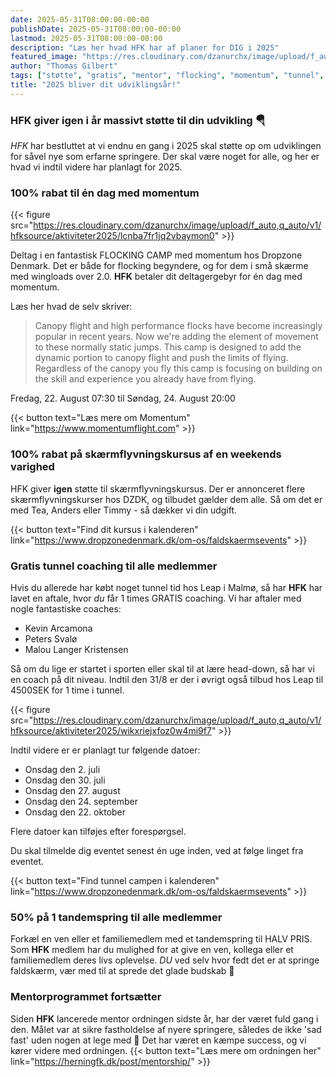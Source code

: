 ```yaml
---
date: 2025-05-31T08:00:00-00:00
publishDate: 2025-05-31T08:00:00-00:00
lastmod: 2025-05-31T08:00:00-00:00
description: "Læs her hvad HFK har af planer for DIG i 2025"
featured_image: "https://res.cloudinary.com/dzanurchx/image/upload/f_auto,q_auto/v1/hfksource/aktiviteter2025/wkpdiq1uhfsp36mfx3oj"
author: "Thomas Gilbert"
tags: ["støtte", "gratis", "mentor", "flocking", "momentum", "tunnel", "skærmflyvning"]
title: "2025 bliver dit udviklingsår!"
---
```


### HFK giver igen i år massivt støtte til din udvikling 🪂
*HFK* har bestluttet at vi endnu en gang i 2025 skal støtte op om udviklingen for såvel nye som erfarne springere. Der skal være noget for alle, og her er hvad vi indtil videre har planlagt for 2025.
<!--more-->
### 100% rabat til én dag med momentum
{{< figure src="https://res.cloudinary.com/dzanurchx/image/upload/f_auto,q_auto/v1/hfksource/aktiviteter2025/lcnba7fr1jq2vbaymon0" >}}

Deltag i en fantastisk FLOCKING CAMP med momentum hos Dropzone Denmark. Det er både for flocking begyndere, og for dem i små skærme med wingloads over 2.0. **HFK** betaler dit deltagergebyr for én dag med momentum.

Læs her hvad de selv skriver:
>Canopy flight and high performance flocks have become increasingly popular in recent years. Now we're adding the element of movement to these normally static jumps. This camp is designed to add the dynamic portion to canopy flight and push the limits of flying. Regardless of the canopy you fly this camp is focusing on building on the skill and experience you already have from flying.

Fredag, 22. August 07:30 til
Søndag, 24. August 20:00

{{< button text="Læs mere om Momentum" link="https://www.momentumflight.com" >}}

### 100% rabat på skærmflyvningskursus af en weekends varighed
HFK giver **igen** støtte til skærmflyvningskursus. Der er annonceret flere skærmflyvningskurser hos DZDK, og tilbudet gælder dem alle. Så om det er med Tea, Anders eller Timmy - så dækker vi din udgift.

{{< button text="Find dit kursus i kalenderen" link="https://www.dropzonedenmark.dk/om-os/faldskaermsevents" >}}

### Gratis tunnel coaching til alle medlemmer
Hvis du allerede har købt noget tunnel tid hos Leap i Malmø, så har **HFK** har lavet en aftale, hvor *du* får 1 times GRATIS coaching. Vi har aftaler med nogle fantastiske coaches:

* Kevin Arcamona
* Peters Svalø
* Malou Langer Kristensen

Så om du lige er startet i sporten eller skal til at lære head-down, så har vi en coach på dit niveau. Indtil den 31/8 er der i øvrigt også tilbud hos Leap til 4500SEK for 1 time i tunnel.

{{< figure src="https://res.cloudinary.com/dzanurchx/image/upload/f_auto,q_auto/v1/hfksource/aktiviteter2025/wikxriejxfoz0w4mi9f7" >}}

Indtil videre er er planlagt tur følgende datoer:
* Onsdag den 2. juli
* Onsdag den 30. juli
* Onsdag den 27. august
* Onsdag den 24. september
* Onsdag den 22. oktober

Flere datoer kan tilføjes efter forespørgsel.

Du skal tilmelde dig eventet senest én uge inden, ved at følge linget fra eventet.

{{< button text="Find tunnel campen i kalenderen" link="https://www.dropzonedenmark.dk/om-os/faldskaermsevents" >}}

### 50% på 1 tandemspring til alle medlemmer
Forkæl en ven eller et familiemedlem med et tandemspring til HALV PRIS. Som **HFK** medlem har du mulighed for at give en ven, kollega eller et familiemedlem deres livs oplevelse. *DU* ved selv hvor fedt det er at springe faldskærm, vær med til at sprede det glade budskab 🥳 

### Mentorprogrammet fortsætter
Siden **HFK** lancerede mentor ordningen sidste år, har der været fuld gang i den. Målet var at sikre fastholdelse af nyere springere, således de ikke 'sad fast' uden nogen at lege med 🥰 Det har været en kæmpe success, og vi kører videre med ordningen.
{{< button text="Læs mere om ordningen her" link="https://herningfk.dk/post/mentorship/" >}}
